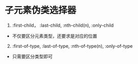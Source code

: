 # 子元素伪类选择器
1. :first-child， :last-child, :nth-child(n), :only-child
- 不仅要区分元素类型，还要求是对应的位置
2. :first-of-type, :last-of-type, :nth-of-type(n), :only-of-type
- 只需要区分类型即可
